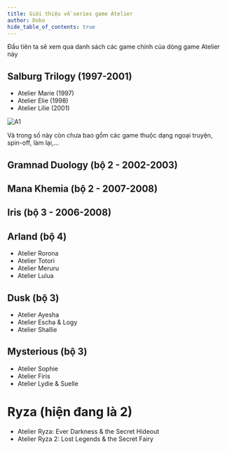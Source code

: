 ```yaml
---
title: Giới thiệu về series game Atelier
author: Doko
hide_table_of_contents: true
---
```


Đầu tiên ta sẽ xem qua danh sách các game chính của dòng game Atelier này

## Salburg Trilogy (1997-2001)

- Atelier Marie (1997)
- Atelier Elie (1998)
- Atelier Lilie (2001)

![A1](/img/atelier/A1_JP_Boxart.jpg)

Và trong số này còn chưa bao gồm các game thuộc dạng ngoại truyện, spin-off, làm lại,...

## Gramnad Duology (bộ 2 - 2002-2003)

## Mana Khemia (bộ 2 - 2007-2008)

## Iris (bộ 3 - 2006-2008)

## Arland (bộ 4)

- Atelier Rorona
- Atelier Totori
- Atelier Meruru
- Atelier Lulua

## Dusk (bộ 3)

- Atelier Ayesha
- Atelier Escha & Logy
- Atelier Shallie

## Mysterious (bộ 3)

- Atelier Sophie
- Atelier Firis
- Atelier Lydie & Suelle

# Ryza (hiện đang là 2)

- Atelier Ryza: Ever Darkness & the Secret Hideout
- Atelier Ryza 2: Lost Legends & the Secret Fairy